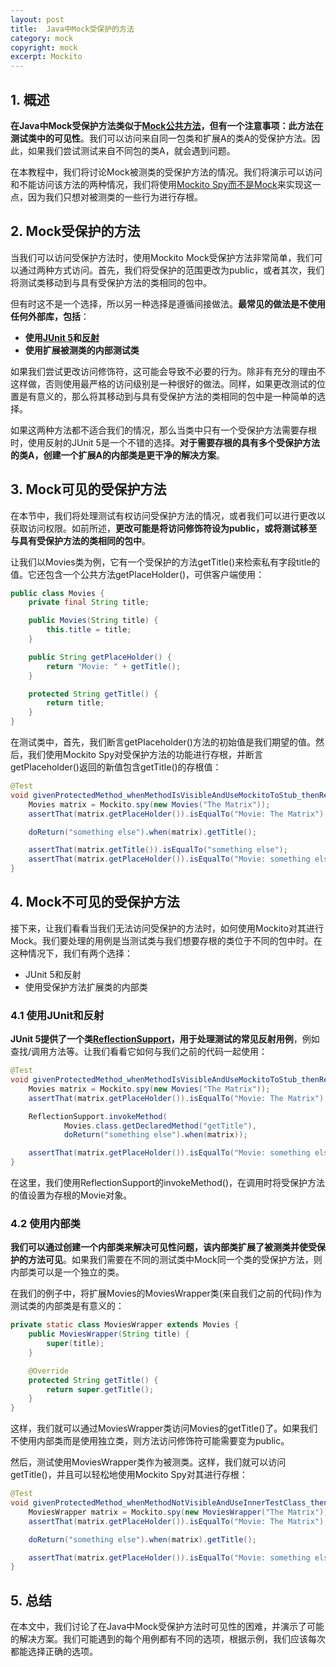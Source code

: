 ```yaml
---
layout: post
title:  Java中Mock受保护的方法
category: mock
copyright: mock
excerpt: Mockito
---
```


## 1. 概述

**在Java中Mock受保护方法类似于[Mock公共方法](https://www.baeldung.com/mockito-mock-methods)，但有一个注意事项：此方法在测试类中的可见性**。我们可以访问来自同一包类和扩展A的类A的受保护方法。因此，如果我们尝试测试来自不同包的类A，就会遇到问题。

在本教程中，我们将讨论Mock被测类的受保护方法的情况。我们将演示可以访问和不能访问该方法的两种情况，我们将使用[Mockito Spy而不是Mock](https://www.baeldung.com/mockito-spy)来实现这一点，因为我们只想对被测类的一些行为进行存根。

## 2. Mock受保护的方法

当我们可以访问受保护方法时，使用Mockito Mock受保护方法非常简单，我们可以通过两种方式访问。首先，我们将受保护的范围更改为public，或者其次，我们将测试类移动到与具有受保护方法的类相同的包中。

但有时这不是一个选择，所以另一种选择是遵循间接做法。**最常见的做法是不使用任何外部库，包括**：

- **使用[JUnit 5](https://www.baeldung.com/junit-5)和[反射](https://www.baeldung.com/java-reflection)**
- **使用扩展被测类的内部测试类**

如果我们尝试更改访问修饰符，这可能会导致不必要的行为。除非有充分的理由不这样做，否则使用最严格的访问级别是一种很好的做法。同样，如果更改测试的位置是有意义的，那么将其移动到与具有受保护方法的类相同的包中是一种简单的选择。

如果这两种方法都不适合我们的情况，那么当类中只有一个受保护方法需要存根时，使用反射的JUnit 5是一个不错的选择。**对于需要存根的具有多个受保护方法的类A，创建一个扩展A的内部类是更干净的解决方案**。

## 3. Mock可见的受保护方法

在本节中，我们将处理测试有权访问受保护方法的情况，或者我们可以进行更改以获取访问权限。如前所述，**更改可能是将访问修饰符设为public，或将测试移至与具有受保护方法的类相同的包中**。

让我们以Movies类为例，它有一个受保护的方法getTitle()来检索私有字段title的值。它还包含一个公共方法getPlaceHolder()，可供客户端使用：

```java
public class Movies {
    private final String title;

    public Movies(String title) {
        this.title = title;
    }

    public String getPlaceHolder() {
        return "Movie: " + getTitle();
    }

    protected String getTitle() {
        return title;
    }
}

```

在测试类中，首先，我们断言getPlaceholder()方法的初始值是我们期望的值。然后，我们使用Mockito Spy对受保护方法的功能进行存根，并断言getPlaceholder()返回的新值包含getTitle()的存根值：

```java
@Test
void givenProtectedMethod_whenMethodIsVisibleAndUseMockitoToStub_thenResponseIsStubbed() {
    Movies matrix = Mockito.spy(new Movies("The Matrix"));
    assertThat(matrix.getPlaceHolder()).isEqualTo("Movie: The Matrix");

    doReturn("something else").when(matrix).getTitle();

    assertThat(matrix.getTitle()).isEqualTo("something else");
    assertThat(matrix.getPlaceHolder()).isEqualTo("Movie: something else");
}
```

## 4. Mock不可见的受保护方法

接下来，让我们看看当我们无法访问受保护的方法时，如何使用Mockito对其进行Mock。我们要处理的用例是当测试类与我们想要存根的类位于不同的包中时。在这种情况下，我们有两个选择：

- JUnit 5和反射
- 使用受保护方法扩展类的内部类

### 4.1 使用JUnit和反射

**JUnit 5提供了一个类[ReflectionSupport](https://junit.org/junit5/docs/5.8.0/api/org.junit.platform.commons/org/junit/platform/commons/support/ReflectionSupport.html)，用于处理测试的常见反射用例**，例如查找/调用方法等。让我们看看它如何与我们之前的代码一起使用：

```java
@Test
void givenProtectedMethod_whenMethodIsVisibleAndUseMockitoToStub_thenResponseIsStubbed() throws NoSuchMethodException {
    Movies matrix = Mockito.spy(new Movies("The Matrix"));
    assertThat(matrix.getPlaceHolder()).isEqualTo("Movie: The Matrix");

    ReflectionSupport.invokeMethod(
            Movies.class.getDeclaredMethod("getTitle"),
            doReturn("something else").when(matrix));

    assertThat(matrix.getPlaceHolder()).isEqualTo("Movie: something else");
}
```

在这里，我们使用ReflectionSupport的invokeMethod()，在调用时将受保护方法的值设置为存根的Movie对象。

### 4.2 使用内部类

**我们可以通过创建一个内部类来解决可见性问题，该内部类扩展了被测类并使受保护的方法可见**。如果我们需要在不同的测试类中Mock同一个类的受保护方法，则内部类可以是一个独立的类。

在我们的例子中，将扩展Movies的MoviesWrapper类(来自我们之前的代码)作为测试类的内部类是有意义的：

```java
private static class MoviesWrapper extends Movies {
    public MoviesWrapper(String title) {
        super(title);
    }

    @Override
    protected String getTitle() {
        return super.getTitle();
    }
}
```

这样，我们就可以通过MoviesWrapper类访问Movies的getTitle()了。如果我们不使用内部类而是使用独立类，则方法访问修饰符可能需要变为public。

然后，测试使用MoviesWrapper类作为被测类。这样，我们就可以访问getTitle()，并且可以轻松地使用Mockito Spy对其进行存根：

```java
@Test
void givenProtectedMethod_whenMethodNotVisibleAndUseInnerTestClass_thenResponseIsStubbed() {
    MoviesWrapper matrix = Mockito.spy(new MoviesWrapper("The Matrix"));
    assertThat(matrix.getPlaceHolder()).isEqualTo("Movie: The Matrix");

    doReturn("something else").when(matrix).getTitle();

    assertThat(matrix.getPlaceHolder()).isEqualTo("Movie: something else");
}
```

## 5. 总结

在本文中，我们讨论了在Java中Mock受保护方法时可见性的困难，并演示了可能的解决方案。我们可能遇到的每个用例都有不同的选项，根据示例，我们应该每次都能选择正确的选项。